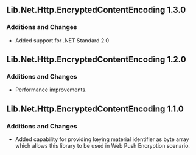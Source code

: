 ## Lib.Net.Http.EncryptedContentEncoding 1.3.0
### Additions and Changes
- Added support for .NET Standard 2.0

## Lib.Net.Http.EncryptedContentEncoding 1.2.0
### Additions and Changes
- Performance improvements.

## Lib.Net.Http.EncryptedContentEncoding 1.1.0
### Additions and Changes
- Added capability for providing keying material identifier as byte array which allows this library to be used in Web Push Encryption scenario.